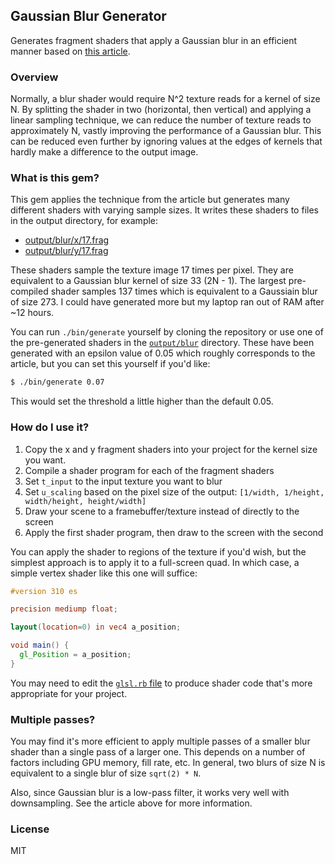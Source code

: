 ## Gaussian Blur Generator

Generates fragment shaders that apply a Gaussian blur in an efficient manner
based on
[this article](http://rastergrid.com/blog/2010/09/efficient-gaussian-blur-with-linear-sampling/).

### Overview

Normally, a blur shader would require N^2 texture reads for a kernel of size N.
By splitting the shader in two (horizontal, then vertical) and applying a linear
sampling technique, we can reduce the number of texture reads to approximately
N, vastly improving the performance of a Gaussian blur. This can be reduced even
further by ignoring values at the edges of kernels that hardly make a difference
to the output image.

### What is this gem?

This gem applies the technique from the article but generates many different
shaders with varying sample sizes. It writes these shaders to files in the
output directory, for example:

- [output/blur/x/17.frag](output/blur/x/17.frag)
- [output/blur/y/17.frag](output/blur/y/17.frag)

These shaders sample the texture image 17 times per pixel. They are equivalent
to a Gaussian blur kernel of size 33 (2N - 1). The largest pre-compiled shader
samples 137 times which is equivalent to a Gaussiain blur of size 273. I could
have generated more but my laptop ran out of RAM after ~12 hours.

You can run `./bin/generate` yourself by cloning the repository or use one of
the pre-generated shaders in the [`output/blur`](output/blur) directory. These
have been generated with an epsilon value of 0.05 which roughly corresponds to
the article, but you can set this yourself if you'd like:

```sh
$ ./bin/generate 0.07
```

This would set the threshold a little higher than the default 0.05.

### How do I use it?

1. Copy the x and y fragment shaders into your project for the kernel size you want.
2. Compile a shader program for each of the fragment shaders
3. Set `t_input` to the input texture you want to blur
4. Set `u_scaling` based on the pixel size of the output: `[1/width, 1/height, width/height, height/width]`
5. Draw your scene to a framebuffer/texture instead of directly to the screen
6. Apply the first shader program, then draw to the screen with the second

You can apply the shader to regions of the texture if you'd wish, but the
simplest approach is to apply it to a full-screen quad. In which case, a simple
vertex shader like this one will suffice:

```glsl
#version 310 es

precision mediump float;

layout(location=0) in vec4 a_position;

void main() {
  gl_Position = a_position;
}
```

You may need to edit the [`glsl.rb` file](lib/gaussian_blur_generator/glsl.rb)
to produce shader code that's more appropriate for your project.

### Multiple passes?

You may find it's more efficient to apply multiple passes of a smaller blur
shader than a single pass of a larger one. This depends on a number of factors
including GPU memory, fill rate, etc. In general, two blurs of size N is
equivalent to a single blur of size `sqrt(2) * N`.

Also, since Gaussian blur is a low-pass filter, it works very well with
downsampling. See the article above for more information.

### License

MIT
